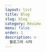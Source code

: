 ```yaml
---
layout: list
title: Blog
slug: blog
category: Review
menu: false
order: 1
description: >
  블로그의 시작
---
```

